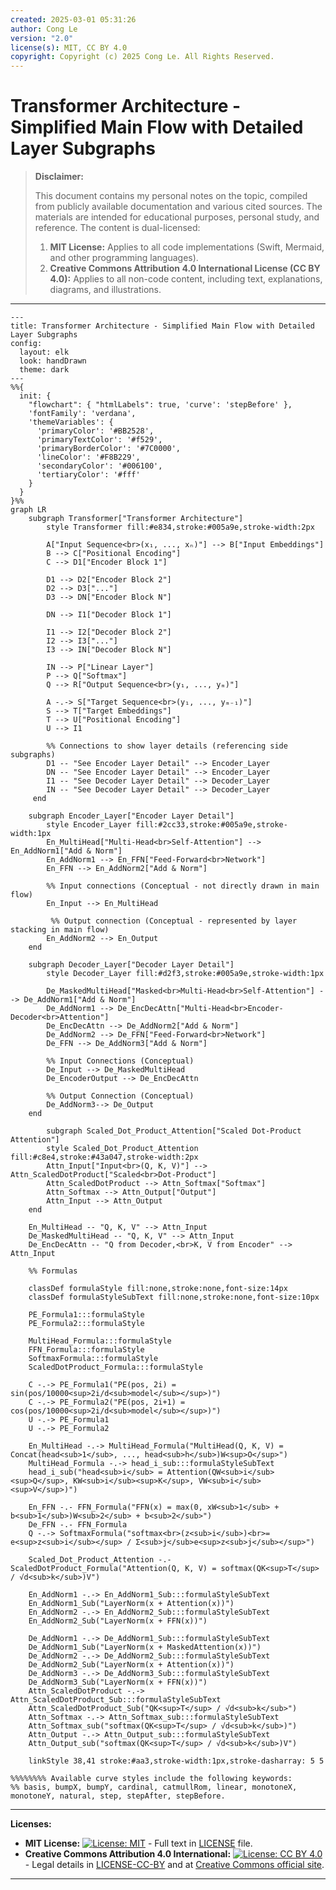 ```yaml
---
created: 2025-03-01 05:31:26
author: Cong Le
version: "2.0"
license(s): MIT, CC BY 4.0
copyright: Copyright (c) 2025 Cong Le. All Rights Reserved.
---
```




# Transformer Architecture - Simplified Main Flow with Detailed Layer Subgraphs
> **Disclaimer:**
>
> This document contains my personal notes on the topic,
> compiled from publicly available documentation and various cited sources.
> The materials are intended for educational purposes, personal study, and reference.
> The content is dual-licensed:
> 1. **MIT License:** Applies to all code implementations (Swift, Mermaid, and other programming languages).
> 2. **Creative Commons Attribution 4.0 International License (CC BY 4.0):** Applies to all non-code content, including text, explanations, diagrams, and illustrations.
---

```mermaid
---
title: Transformer Architecture - Simplified Main Flow with Detailed Layer Subgraphs
config:
  layout: elk
  look: handDrawn
  theme: dark
---
%%{
  init: {
    "flowchart": { "htmlLabels": true, 'curve': 'stepBefore' },
    'fontFamily': 'verdana',
    'themeVariables': {
      'primaryColor': '#BB2528',
      'primaryTextColor': '#f529',
      'primaryBorderColor': '#7C0000',
      'lineColor': '#F8B229',
      'secondaryColor': '#006100',
      'tertiaryColor': '#fff'
    }
  }
}%%
graph LR
    subgraph Transformer["Transformer Architecture"]
        style Transformer fill:#e834,stroke:#005a9e,stroke-width:2px

        A["Input Sequence<br>(x₁, ..., xₙ)"] --> B["Input Embeddings"]
        B --> C["Positional Encoding"]
        C --> D1["Encoder Block 1"]

        D1 --> D2["Encoder Block 2"]
        D2 --> D3["..."]
        D3 --> DN["Encoder Block N"]

        DN --> I1["Decoder Block 1"]

        I1 --> I2["Decoder Block 2"]
        I2 --> I3["..."]
        I3 --> IN["Decoder Block N"]

        IN --> P["Linear Layer"]
        P --> Q["Softmax"]
        Q --> R["Output Sequence<br>(y₁, ..., yₘ)"]

        A -.-> S["Target Sequence<br>(y₁, ..., yₘ₋₁)"]
        S --> T["Target Embeddings"]
        T --> U["Positional Encoding"]
        U --> I1

        %% Connections to show layer details (referencing side subgraphs)
        D1 -- "See Encoder Layer Detail" --> Encoder_Layer
        DN -- "See Encoder Layer Detail" --> Encoder_Layer
        I1 -- "See Decoder Layer Detail" --> Decoder_Layer
        IN -- "See Decoder Layer Detail" --> Decoder_Layer
     end

    subgraph Encoder_Layer["Encoder Layer Detail"]
        style Encoder_Layer fill:#2cc33,stroke:#005a9e,stroke-width:1px
        En_MultiHead["Multi-Head<br>Self-Attention"] --> En_AddNorm1["Add & Norm"]
        En_AddNorm1 --> En_FFN["Feed-Forward<br>Network"]
        En_FFN --> En_AddNorm2["Add & Norm"]

        %% Input connections (Conceptual - not directly drawn in main flow)
        En_Input --> En_MultiHead

         %% Output connection (Conceptual - represented by layer stacking in main flow)
        En_AddNorm2 --> En_Output
    end

    subgraph Decoder_Layer["Decoder Layer Detail"]
        style Decoder_Layer fill:#d2f3,stroke:#005a9e,stroke-width:1px

        De_MaskedMultiHead["Masked<br>Multi-Head<br>Self-Attention"] --> De_AddNorm1["Add & Norm"]
        De_AddNorm1 --> De_EncDecAttn["Multi-Head<br>Encoder-Decoder<br>Attention"]
        De_EncDecAttn --> De_AddNorm2["Add & Norm"]
        De_AddNorm2 --> De_FFN["Feed-Forward<br>Network"]
        De_FFN --> De_AddNorm3["Add & Norm"]

        %% Input Connections (Conceptual)
        De_Input --> De_MaskedMultiHead
        De_EncoderOutput --> De_EncDecAttn

        %% Output Connection (Conceptual)
        De_AddNorm3--> De_Output
    end

        subgraph Scaled_Dot_Product_Attention["Scaled Dot-Product Attention"]
        style Scaled_Dot_Product_Attention fill:#c8e4,stroke:#43a047,stroke-width:2px
        Attn_Input["Input<br>(Q, K, V)"] --> Attn_ScaledDotProduct["Scaled<br>Dot-Product"]
        Attn_ScaledDotProduct --> Attn_Softmax["Softmax"]
        Attn_Softmax --> Attn_Output["Output"]
        Attn_Input --> Attn_Output
    end

    En_MultiHead -- "Q, K, V" --> Attn_Input
    De_MaskedMultiHead -- "Q, K, V" --> Attn_Input
    De_EncDecAttn -- "Q from Decoder,<br>K, V from Encoder" --> Attn_Input

    %% Formulas

    classDef formulaStyle fill:none,stroke:none,font-size:14px
    classDef formulaStyleSubText fill:none,stroke:none,font-size:10px

    PE_Formula1:::formulaStyle
    PE_Formula2:::formulaStyle

    MultiHead_Formula:::formulaStyle
    FFN_Formula:::formulaStyle
    SoftmaxFormula:::formulaStyle
    ScaledDotProduct_Formula:::formulaStyle

    C -.-> PE_Formula1("PE(pos, 2i) = sin(pos/10000<sup>2i/d<sub>model</sub></sup>)")
    C -.-> PE_Formula2("PE(pos, 2i+1) = cos(pos/10000<sup>2i/d<sub>model</sub></sup>)")
    U -.-> PE_Formula1
    U -.-> PE_Formula2

    En_MultiHead -.-> MultiHead_Formula("MultiHead(Q, K, V) = Concat(head<sub>1</sub>, ..., head<sub>h</sub>)W<sup>O</sup>")
    MultiHead_Formula -.-> head_i_sub:::formulaStyleSubText
    head_i_sub("head<sub>i</sub> = Attention(QW<sub>i</sub><sup>Q</sup>, KW<sub>i</sub><sup>K</sup>, VW<sub>i</sub><sup>V</sup>)")

    En_FFN -.- FFN_Formula("FFN(x) = max(0, xW<sub>1</sub> + b<sub>1</sub>)W<sub>2</sub> + b<sub>2</sub>")
    De_FFN -.- FFN_Formula
    Q -.-> SoftmaxFormula("softmax<br>(z<sub>i</sub>)<br>= e<sup>z<sub>i</sub></sup> / Σ<sub>j</sub>e<sup>z<sub>j</sub></sup>")

    Scaled_Dot_Product_Attention -.- ScaledDotProduct_Formula("Attention(Q, K, V) = softmax(QK<sup>T</sup> / √d<sub>k</sub>)V")

    En_AddNorm1 -.-> En_AddNorm1_Sub:::formulaStyleSubText
    En_AddNorm1_Sub("LayerNorm(x + Attention(x))")
    En_AddNorm2 -.-> En_AddNorm2_Sub:::formulaStyleSubText
    En_AddNorm2_Sub("LayerNorm(x + FFN(x))")

    De_AddNorm1 -.-> De_AddNorm1_Sub:::formulaStyleSubText
    De_AddNorm1_Sub("LayerNorm(x + MaskedAttention(x))")
    De_AddNorm2 -.-> De_AddNorm2_Sub:::formulaStyleSubText
    De_AddNorm2_Sub("LayerNorm(x + Attention(x))")
    De_AddNorm3 -.-> De_AddNorm3_Sub:::formulaStyleSubText
    De_AddNorm3_Sub("LayerNorm(x + FFN(x))")
    Attn_ScaledDotProduct -.-> Attn_ScaledDotProduct_Sub:::formulaStyleSubText
    Attn_ScaledDotProduct_Sub("QK<sup>T</sup> / √d<sub>k</sub>")
    Attn_Softmax -.-> Attn_Softmax_sub:::formulaStyleSubText
    Attn_Softmax_sub("softmax(QK<sup>T</sup> / √d<sub>k</sub>)")
    Attn_Output -.-> Attn_Output_sub:::formulaStyleSubText
    Attn_Output_sub("softmax(QK<sup>T</sup> / √d<sub>k</sub>)V")

    linkStyle 38,41 stroke:#aa3,stroke-width:1px,stroke-dasharray: 5 5

%%%%%%%% Available curve styles include the following keywords:
%% basis, bumpX, bumpY, cardinal, catmullRom, linear, monotoneX, monotoneY, natural, step, stepAfter, stepBefore.
```

---
**Licenses:**

- **MIT License:**  [![License: MIT](https://img.shields.io/badge/License-MIT-yellow.svg)](LICENSE) - Full text in [LICENSE](LICENSE) file.
- **Creative Commons Attribution 4.0 International:** [![License: CC BY 4.0](https://licensebuttons.net/l/by/4.0/88x31.png)](LICENSE-CC-BY) - Legal details in [LICENSE-CC-BY](LICENSE-CC-BY) and at [Creative Commons official site](http://creativecommons.org/licenses/by/4.0/).

---